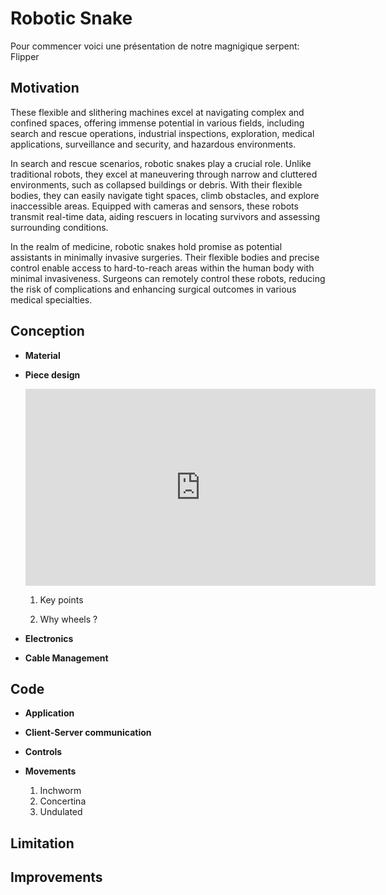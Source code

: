 # Robotic Snake
Pour commencer voici une présentation de notre magnigique serpent: Flipper
## Motivation 
  These flexible and slithering machines excel at navigating complex and confined spaces, offering immense potential in various fields, including search and rescue operations, industrial inspections, exploration, medical applications, surveillance and security, and hazardous environments.

In search and rescue scenarios, robotic snakes play a crucial role. Unlike traditional robots, they excel at maneuvering through narrow and cluttered environments, such as collapsed buildings or debris. With their flexible bodies, they can easily navigate tight spaces, climb obstacles, and explore inaccessible areas. Equipped with cameras and sensors, these robots transmit real-time data, aiding rescuers in locating survivors and assessing surrounding conditions.

In the realm of medicine, robotic snakes hold promise as potential assistants in minimally invasive surgeries. Their flexible bodies and precise control enable access to hard-to-reach areas within the human body with minimal invasiveness. Surgeons can remotely control these robots, reducing the risk of complications and enhancing surgical outcomes in various medical specialties.

## Conception
  - **Material**

  - **Piece design**
      <iframe width="560" height="315" src="https://www.youtube.com/embed/HALg-aoo9x8" title="YouTube video player" frameborder="0" allow="accelerometer; autoplay; clipboard-write; encrypted-media; gyroscope; picture-in-picture; web-share" allowfullscreen></iframe>

    1. Key points

    2. Why wheels ?

  - **Electronics**

  - **Cable Management**
 ## Code
  - **Application**

  - **Client-Server communication**

  - **Controls**

  - **Movements**
    1. Inchworm
    2. Concertina
    3. Undulated
 
## Limitation

## Improvements

